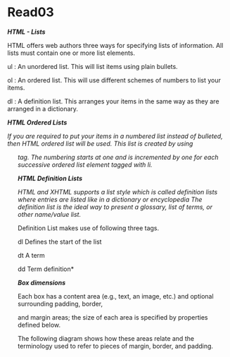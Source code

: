 # Read03

***HTML - Lists***

HTML offers web authors three ways for specifying lists of information. All lists must contain one or more list elements.

ul : An unordered list. This will list items using plain bullets.

ol : An ordered list. This will use different schemes of numbers to list your items.
 
dl : A definition list. This arranges your items in the same way as they are arranged in a dictionary. 
  

***HTML Ordered Lists***

*If you are required to put your items in a numbered list instead of bulleted, 
then HTML ordered list will be used. This list is created by using <ol> tag. 
The numbering starts at one and is incremented by one for each successive ordered list element tagged with li.*
  
  
***HTML Definition Lists***
  
*HTML and XHTML supports a list style which is called definition lists where entries are listed like in a dictionary or encyclopedia
The definition list is the ideal way to present a glossary, list of terms, or other name/value list.*

Definition List makes use of following three tags.

dl Defines the start of the list
  
dt A term
  
dd Term definition*
  
***Box dimensions***
  
Each box has a content area (e.g., text, an image, etc.) and optional surrounding padding, border,
  
and margin areas; the size of each area is specified by properties defined below.
  
The following diagram shows how these areas relate and the terminology used to refer to pieces of margin, border, and padding.
  
